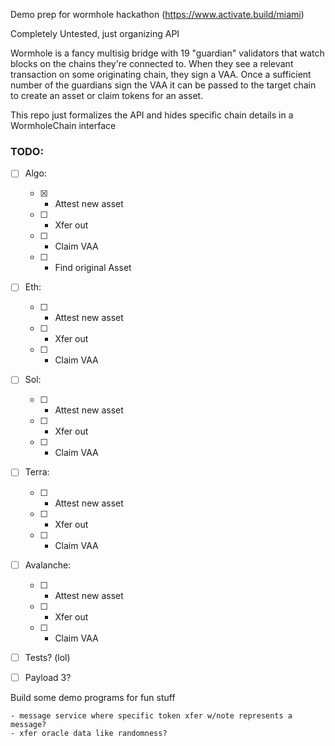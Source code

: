 Demo prep for wormhole hackathon (https://www.activate.build/miami)


Completely Untested, just organizing API


Wormhole is a fancy multisig bridge with 19 "guardian" validators that watch blocks on the chains they're connected to. When they see a relevant transaction on some originating chain, they sign a VAA. Once a sufficient number of the guardians sign the VAA it can be passed to the target chain to create an asset or claim tokens for an asset.

This repo just formalizes the API and hides specific chain details in a WormholeChain interface


### TODO:

- [ ] Algo: 

    - [x] - Attest new asset 
    - [ ] - Xfer out 
    - [ ] - Claim VAA 
    - [ ] - Find original Asset

- [ ] Eth:

    - [ ] - Attest new asset 
    - [ ] - Xfer out 
    - [ ] - Claim VAA

- [ ] Sol:

    - [ ] - Attest new asset 
    - [ ] - Xfer out 
    - [ ] - Claim VAA

- [ ] Terra:

    - [ ] - Attest new asset 
    - [ ] - Xfer out 
    - [ ] - Claim VAA

- [ ] Avalanche:
    - [ ] - Attest new asset 
    - [ ] - Xfer out 
    - [ ] - Claim VAA

- [ ] Tests? (lol)

- [ ] Payload 3? 

Build some demo programs for fun stuff 

    - message service where specific token xfer w/note represents a message? 
    - xfer oracle data like randomness?


